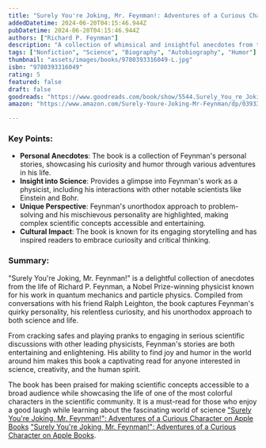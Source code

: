 ```yaml
---
title: "Surely You're Joking, Mr. Feynman!: Adventures of a Curious Character"
addedDatetime: 2024-06-20T04:15:46.944Z
pubDatetime: 2024-06-20T04:15:46.944Z
authors: ["Richard P. Feynman"]
description: "A collection of whimsical and insightful anecdotes from the life of Nobel Prize-winning physicist Richard P. Feynman."
tags: ["Nonfiction", "Science", "Biography", "Autobiography", "Humor"]
thumbnail: "assets/images/books/9780393316049-L.jpg"
isbn: "9780393316049"
rating: 5
featured: false
draft: false
goodreads: "https://www.goodreads.com/book/show/5544.Surely_You_re_Joking_Mr_Feynman"
amazon: "https://www.amazon.com/Surely-Youre-Joking-Mr-Feynman/dp/0393316041"

---
```


### Key Points:

- **Personal Anecdotes**: The book is a collection of Feynman's personal stories, showcasing his curiosity and humor through various adventures in his life.
- **Insight into Science**: Provides a glimpse into Feynman's work as a physicist, including his interactions with other notable scientists like Einstein and Bohr.
- **Unique Perspective**: Feynman's unorthodox approach to problem-solving and his mischievous personality are highlighted, making complex scientific concepts accessible and entertaining.
- **Cultural Impact**: The book is known for its engaging storytelling and has inspired readers to embrace curiosity and critical thinking.

### Summary:

"Surely You're Joking, Mr. Feynman!" is a delightful collection of anecdotes from the life of Richard P. Feynman, a Nobel Prize-winning physicist known for his work in quantum mechanics and particle physics. Compiled from conversations with his friend Ralph Leighton, the book captures Feynman's quirky personality, his relentless curiosity, and his unorthodox approach to both science and life.

From cracking safes and playing pranks to engaging in serious scientific discussions with other leading physicists, Feynman's stories are both entertaining and enlightening. His ability to find joy and humor in the world around him makes this book a captivating read for anyone interested in science, creativity, and the human spirit.

The book has been praised for making scientific concepts accessible to a broad audience while showcasing the life of one of the most colorful characters in the scientific community. It is a must-read for those who enjoy a good laugh while learning about the fascinating world of science [‎"Surely You're Joking, Mr. Feynman!": Adventures of a Curious Character on Apple Books](https://books.apple.com/us/book/surely-youre-joking-mr-feynman-adventures-of-a/id389392273) [‎"Surely You're Joking, Mr. Feynman!": Adventures of a Curious Character on Apple Books](https://books.apple.com/us/book/surely-youre-joking-mr-feynman-adventures-of-a/id1314567348).